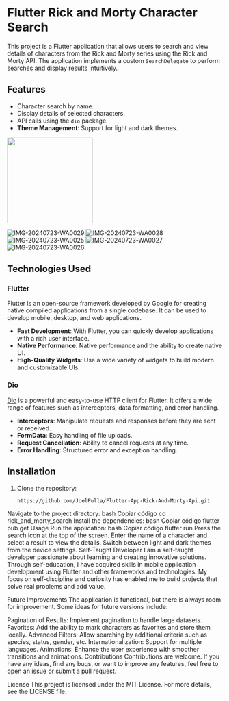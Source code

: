 
# Flutter Rick and Morty Character Search

This project is a Flutter application that allows users to search and view details of characters from the Rick and Morty series using the Rick and Morty API. The application implements a custom `SearchDelegate` to perform searches and display results intuitively.

## Features

- Character search by name.
- Display details of selected characters.
- API calls using the `dio` package.
- **Theme Management**: Support for light and dark themes.

<img src="https://github.com/user-attachments/assets/98679dbc-bc05-475b-8ca6-716d2029f44c" width="200"/>

![IMG-20240723-WA0029](https://github.com/user-attachments/assets/98679dbc-bc05-475b-8ca6-716d2029f44c)
![IMG-20240723-WA0028](https://github.com/user-attachments/assets/c5076922-ed7b-46c8-b23b-90218fdc9d4b)
![IMG-20240723-WA0025](https://github.com/user-attachments/assets/bade7940-8afb-41a0-b820-8190488625b5)
![IMG-20240723-WA0027](https://github.com/user-attachments/assets/18e1f4ad-9b1d-43c5-a868-10cbda5d0bcf)
![IMG-20240723-WA0026](https://github.com/user-attachments/assets/e9e6a449-5869-4c8f-af24-807b72256350)






## Technologies Used

### Flutter

Flutter is an open-source framework developed by Google for creating native compiled applications from a single codebase. It can be used to develop mobile, desktop, and web applications.

- **Fast Development**: With Flutter, you can quickly develop applications with a rich user interface.
- **Native Performance**: Native performance and the ability to create native UI.
- **High-Quality Widgets**: Use a wide variety of widgets to build modern and customizable UIs.

### Dio

[Dio](https://pub.dev/packages/dio) is a powerful and easy-to-use HTTP client for Flutter. It offers a wide range of features such as interceptors, data formatting, and error handling.

- **Interceptors**: Manipulate requests and responses before they are sent or received.
- **FormData**: Easy handling of file uploads.
- **Request Cancellation**: Ability to cancel requests at any time.
- **Error Handling**: Structured error and exception handling.

## Installation

1. Clone the repository:
   ```bash
   https://github.com/JoelPulla/Flutter-App-Rick-And-Morty-Api.git
Navigate to the project directory:
bash
Copiar código
cd rick_and_morty_search
Install the dependencies:
bash
Copiar código
flutter pub get
Usage
Run the application:
bash
Copiar código
flutter run
Press the search icon at the top of the screen.
Enter the name of a character and select a result to view the details.
Switch between light and dark themes from the device settings.
Self-Taught Developer
I am a self-taught developer passionate about learning and creating innovative solutions. Through self-education, I have acquired skills in mobile application development using Flutter and other frameworks and technologies. My focus on self-discipline and curiosity has enabled me to build projects that solve real problems and add value.

Future Improvements
The application is functional, but there is always room for improvement. Some ideas for future versions include:

Pagination of Results: Implement pagination to handle large datasets.
Favorites: Add the ability to mark characters as favorites and store them locally.
Advanced Filters: Allow searching by additional criteria such as species, status, gender, etc.
Internationalization: Support for multiple languages.
Animations: Enhance the user experience with smoother transitions and animations.
Contributions
Contributions are welcome. If you have any ideas, find any bugs, or want to improve any features, feel free to open an issue or submit a pull request.

License
This project is licensed under the MIT License. For more details, see the LICENSE file.
